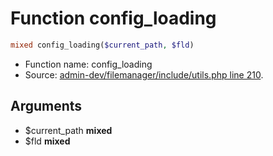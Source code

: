 Function config_loading
===========================





```php
mixed config_loading($current_path, $fld)
```

* Function name: config_loading
* Source: [admin-dev/filemanager/include/utils.php line 210](https://github.com/PrestaShop/PrestaShop/blob/1.6.0.4/admin-dev/filemanager/include/utils.php#L210).

Arguments
---------

* $current_path **mixed**
* $fld **mixed**

